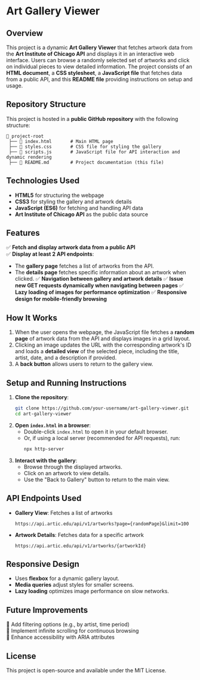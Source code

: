 # Art Gallery Viewer

## Overview
This project is a dynamic **Art Gallery Viewer** that fetches artwork data from the **Art Institute of Chicago API** and displays it in an interactive web interface. Users can browse a randomly selected set of artworks and click on individual pieces to view detailed information. The project consists of an **HTML document**, a **CSS stylesheet**, a **JavaScript file** that fetches data from a public API, and this **README file** providing instructions on setup and usage.

## Repository Structure
This project is hosted in a **public GitHub repository** with the following structure:
```
📁 project-root
 ├── 📄 index.html       # Main HTML page
 ├── 📄 styles.css       # CSS file for styling the gallery
 ├── 📄 scripts.js       # JavaScript file for API interaction and dynamic rendering
 ├── 📄 README.md        # Project documentation (this file)
```

## Technologies Used
- **HTML5** for structuring the webpage
- **CSS3** for styling the gallery and artwork details
- **JavaScript (ES6)** for fetching and handling API data
- **Art Institute of Chicago API** as the public data source

## Features
✅ **Fetch and display artwork data from a public API**  
✅ **Display at least 2 API endpoints**:
   - The **gallery page** fetches a list of artworks from the API.
   - The **details page** fetches specific information about an artwork when clicked.
✅ **Navigation between gallery and artwork details**
✅ **Issue new GET requests dynamically when navigating between pages**
✅ **Lazy loading of images for performance optimization**
✅ **Responsive design for mobile-friendly browsing**

## How It Works
1. When the user opens the webpage, the JavaScript file fetches a **random page** of artwork data from the API and displays images in a grid layout.
2. Clicking an image updates the URL with the corresponding artwork's ID and loads a **detailed view** of the selected piece, including the title, artist, date, and a description if provided.
3. A **back button** allows users to return to the gallery view.

## Setup and Running Instructions
1. **Clone the repository**:
   ```sh
   git clone https://github.com/your-username/art-gallery-viewer.git
   cd art-gallery-viewer
   ```
2. **Open `index.html` in a browser**:
   - Double-click `index.html` to open it in your default browser.
   - Or, if using a local server (recommended for API requests), run:
     ```sh
     npx http-server
     ```
3. **Interact with the gallery**:
   - Browse through the displayed artworks.
   - Click on an artwork to view details.
   - Use the "Back to Gallery" button to return to the main view.

## API Endpoints Used
- **Gallery View**: Fetches a list of artworks
  ```
  https://api.artic.edu/api/v1/artworks?page={randomPage}&limit=100
  ```
- **Artwork Details**: Fetches data for a specific artwork
  ```
  https://api.artic.edu/api/v1/artworks/{artworkId}
  ```

## Responsive Design
- Uses **flexbox** for a dynamic gallery layout.
- **Media queries** adjust styles for smaller screens.
- **Lazy loading** optimizes image performance on slow networks.

## Future Improvements
🔹 Add filtering options (e.g., by artist, time period)  
🔹 Implement infinite scrolling for continuous browsing  
🔹 Enhance accessibility with ARIA attributes  

## License
This project is open-source and available under the MIT License.

